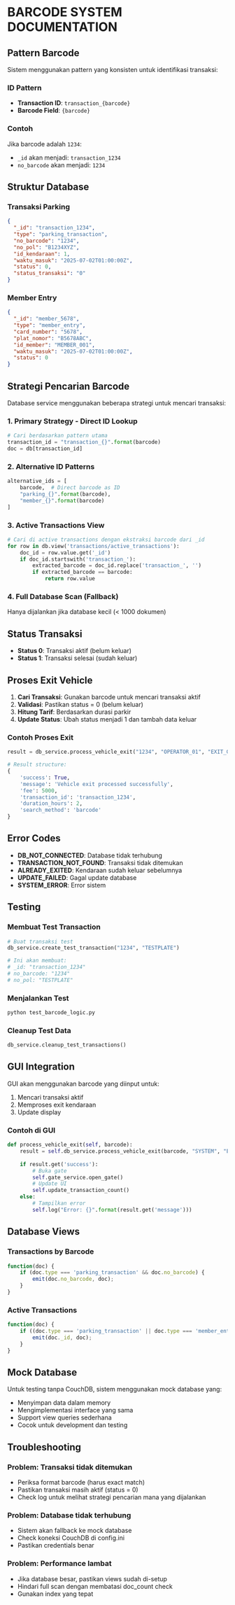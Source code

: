 # BARCODE SYSTEM DOCUMENTATION

## Pattern Barcode

Sistem menggunakan pattern yang konsisten untuk identifikasi transaksi:

### ID Pattern
- **Transaction ID**: `transaction_{barcode}`
- **Barcode Field**: `{barcode}`

### Contoh
Jika barcode adalah `1234`:
- `_id` akan menjadi: `transaction_1234`
- `no_barcode` akan menjadi: `1234`

## Struktur Database

### Transaksi Parking
```json
{
  "_id": "transaction_1234",
  "type": "parking_transaction",
  "no_barcode": "1234",
  "no_pol": "B1234XYZ",
  "id_kendaraan": 1,
  "waktu_masuk": "2025-07-02T01:00:00Z",
  "status": 0,
  "status_transaksi": "0"
}
```

### Member Entry
```json
{
  "_id": "member_5678",
  "type": "member_entry", 
  "card_number": "5678",
  "plat_nomor": "B5678ABC",
  "id_member": "MEMBER_001",
  "waktu_masuk": "2025-07-02T01:00:00Z",
  "status": 0
}
```

## Strategi Pencarian Barcode

Database service menggunakan beberapa strategi untuk mencari transaksi:

### 1. Primary Strategy - Direct ID Lookup
```python
# Cari berdasarkan pattern utama
transaction_id = "transaction_{}".format(barcode)
doc = db[transaction_id]
```

### 2. Alternative ID Patterns
```python
alternative_ids = [
    barcode,  # Direct barcode as ID
    "parking_{}".format(barcode),
    "member_{}".format(barcode)
]
```

### 3. Active Transactions View
```python
# Cari di active transactions dengan ekstraksi barcode dari _id
for row in db.view('transactions/active_transactions'):
    doc_id = row.value.get('_id')
    if doc_id.startswith('transaction_'):
        extracted_barcode = doc_id.replace('transaction_', '')
        if extracted_barcode == barcode:
            return row.value
```

### 4. Full Database Scan (Fallback)
Hanya dijalankan jika database kecil (< 1000 dokumen)

## Status Transaksi

- **Status 0**: Transaksi aktif (belum keluar)
- **Status 1**: Transaksi selesai (sudah keluar)

## Proses Exit Vehicle

1. **Cari Transaksi**: Gunakan barcode untuk mencari transaksi aktif
2. **Validasi**: Pastikan status = 0 (belum keluar)
3. **Hitung Tarif**: Berdasarkan durasi parkir
4. **Update Status**: Ubah status menjadi 1 dan tambah data keluar

### Contoh Proses Exit
```python
result = db_service.process_vehicle_exit("1234", "OPERATOR_01", "EXIT_GATE_01")

# Result structure:
{
    'success': True,
    'message': 'Vehicle exit processed successfully',
    'fee': 5000,
    'transaction_id': 'transaction_1234',
    'duration_hours': 2,
    'search_method': 'barcode'
}
```

## Error Codes

- **DB_NOT_CONNECTED**: Database tidak terhubung
- **TRANSACTION_NOT_FOUND**: Transaksi tidak ditemukan
- **ALREADY_EXITED**: Kendaraan sudah keluar sebelumnya
- **UPDATE_FAILED**: Gagal update database
- **SYSTEM_ERROR**: Error sistem

## Testing

### Membuat Test Transaction
```python
# Buat transaksi test
db_service.create_test_transaction("1234", "TESTPLATE")

# Ini akan membuat:
# _id: "transaction_1234"
# no_barcode: "1234"
# no_pol: "TESTPLATE"
```

### Menjalankan Test
```bash
python test_barcode_logic.py
```

### Cleanup Test Data
```python
db_service.cleanup_test_transactions()
```

## GUI Integration

GUI akan menggunakan barcode yang diinput untuk:
1. Mencari transaksi aktif
2. Memproses exit kendaraan
3. Update display

### Contoh di GUI
```python
def process_vehicle_exit(self, barcode):
    result = self.db_service.process_vehicle_exit(barcode, "SYSTEM", "EXIT_GATE_01")
    
    if result.get('success'):
        # Buka gate
        self.gate_service.open_gate()
        # Update UI
        self.update_transaction_count()
    else:
        # Tampilkan error
        self.log("Error: {}".format(result.get('message')))
```

## Database Views

### Transactions by Barcode
```javascript
function(doc) {
    if (doc.type === 'parking_transaction' && doc.no_barcode) {
        emit(doc.no_barcode, doc);
    }
}
```

### Active Transactions
```javascript
function(doc) {
    if ((doc.type === 'parking_transaction' || doc.type === 'member_entry') && doc.status === 0) {
        emit(doc._id, doc);
    }
}
```

## Mock Database

Untuk testing tanpa CouchDB, sistem menggunakan mock database yang:
- Menyimpan data dalam memory
- Mengimplementasi interface yang sama
- Support view queries sederhana
- Cocok untuk development dan testing

## Troubleshooting

### Problem: Transaksi tidak ditemukan
- Periksa format barcode (harus exact match)
- Pastikan transaksi masih aktif (status = 0)
- Check log untuk melihat strategi pencarian mana yang dijalankan

### Problem: Database tidak terhubung
- Sistem akan fallback ke mock database
- Check koneksi CouchDB di config.ini
- Pastikan credentials benar

### Problem: Performance lambat
- Jika database besar, pastikan views sudah di-setup
- Hindari full scan dengan membatasi doc_count check
- Gunakan index yang tepat

